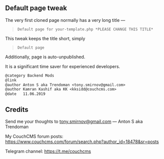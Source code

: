 ## Default page tweak

The very first cloned page normally has a very long title &mdash;
> `Default page for your-template.php *PLEASE CHANGE THIS TITLE*`

This tweak keeps the title short, simply
> `Default page`

Additionally, page is auto-unpublished.

It is a significant time saver for experienced developers.


```txt
@category Backend Mods
@link
@author Anton S aka Trendoman <tony.smirnov@gmail.com>
@author Kamran Kashif aka KK <kksidd@couchcms.com>
@date   11.06.2019
```

## Credits

Send me your thoughts to <tony.smirnov@gmail.com> &mdash; Anton S aka Trendoman

My CouchCMS forum posts: https://www.couchcms.com/forum/search.php?author_id=18478&sr=posts

Telegram channel: https://t.me/couchcms
